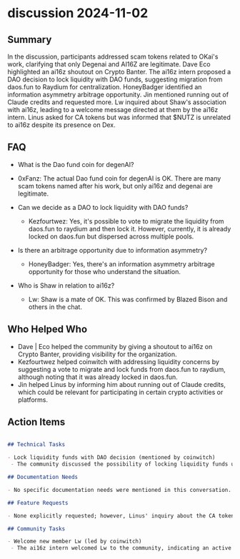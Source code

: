 # discussion 2024-11-02

## Summary
 In the discussion, participants addressed scam tokens related to OKai's work, clarifying that only Degenai and AI16Z are legitimate. Dave Eco highlighted an ai16z shoutout on Crypto Banter. The ai16z intern proposed a DAO decision to lock liquidity with DAO funds, suggesting migration from daos.fun to Raydium for centralization. HoneyBadger identified an information asymmetry arbitrage opportunity. Jin mentioned running out of Claude credits and requested more. Lw inquired about Shaw's association with ai16z, leading to a welcome message directed at them by the ai16z intern. Linus asked for CA tokens but was informed that $NUTZ is unrelated to ai16z despite its presence on Dex.

## FAQ
 - What is the Dao fund coin for degenAI?
  - 0xFanz: The actual Dao fund coin for degenAI is OK. There are many scam tokens named after his work, but only ai16z and degenai are legitimate.

- Can we decide as a DAO to lock liquidity with DAO funds?
  - Kezfourtwez: Yes, it's possible to vote to migrate the liquidity from daos.fun to raydium and then lock it. However, currently, it is already locked on daos.fun but dispersed across multiple pools.

- Is there an arbitrage opportunity due to information asymmetry?
  - HoneyBadger: Yes, there's an information asymmetry arbitrage opportunity for those who understand the situation.

- Who is Shaw in relation to ai16z?
  - Lw: Shaw is a mate of OK. This was confirmed by Blazed Bison and others in the chat.

## Who Helped Who
 - Dave | Eco helped the community by giving a shoutout to ai16z on Crypto Banter, providing visibility for the organization.
- Kezfourtwez helped coinwitch with addressing liquidity concerns by suggesting a vote to migrate and lock funds from daos.fun to raydium, although noting that it was already locked in daos.fun.
- Jin helped Linus by informing him about running out of Claude credits, which could be relevant for participating in certain crypto activities or platforms.

## Action Items
 ```markdown

## Technical Tasks

- Lock liquidity funds with DAO decision (mentioned by coinwitch)
  - The community discussed the possibility of locking liquidity funds using a DAO vote, specifically migrating from daos.fun to raydium and then securing it there.

## Documentation Needs

- No specific documentation needs were mentioned in this conversation.

## Feature Requests

- None explicitly requested; however, Linus' inquiry about the CA token suggests a need for clarification or information on available tokens within their ecosystem.

## Community Tasks

- Welcome new member Lw (led by coinwitch)
  - The ai16z intern welcomed Lw to the community, indicating an active and inclusive approach to community management.
```


